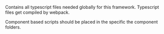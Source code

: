 Contains all typescript files needed globally for this framework. Typescript files get compiled by webpack. 

Component based scripts should be placed in the specific the component folders.
